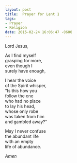 ```yaml
---
layout: post
title:  Prayer for Lent 1
tags:
- Prayer
- Religion
date: 2015-02-24 16:06:47 -0600
---
```


Lord Jesus,  

As I find myself  
grasping for more,  
even though I  
surely have enough,

I hear the voice  
of the Spirit whisper,  
"Is this how you  
follow the one  
who had no place  
to lay his head,  
whose only robe  
was taken from him  
and gambled away?"

May I never confuse  
the abundant life  
with an empty  
life of abundance.

*Amen*
